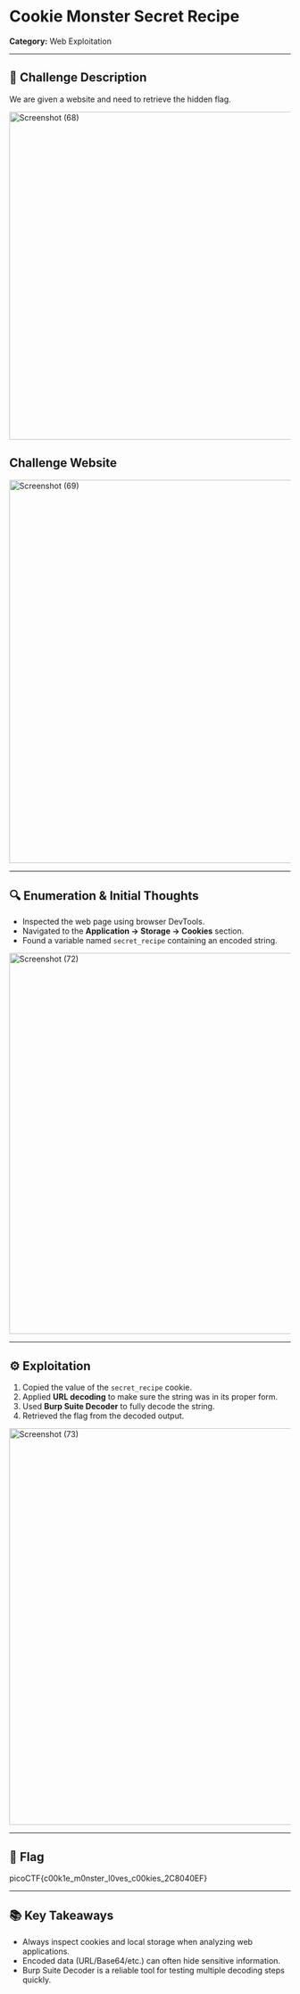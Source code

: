 # Cookie Monster Secret Recipe

**Category:** Web Exploitation  

---

## 📝 Challenge Description
We are given a website and need to retrieve the hidden flag.

<img width="671" height="588" alt="Screenshot (68)" src="https://github.com/user-attachments/assets/f489cfb9-3666-4e89-a672-8c271315604c" />

## Challenge Website

<img width="1366" height="687" alt="Screenshot (69)" src="https://github.com/user-attachments/assets/cc129d22-0c6f-495a-87b6-1ef437d8df28" />


---

## 🔍 Enumeration & Initial Thoughts
- Inspected the web page using browser DevTools.  
- Navigated to the **Application → Storage → Cookies** section.  
- Found a variable named `secret_recipe` containing an encoded string.  

<img width="1366" height="683" alt="Screenshot (72)" src="https://github.com/user-attachments/assets/b31be7d6-4dab-4d3b-a3ad-ddd6c9a7abd4" />


---

## ⚙️ Exploitation
1. Copied the value of the `secret_recipe` cookie.  
2. Applied **URL decoding** to make sure the string was in its proper form.  
3. Used **Burp Suite Decoder** to fully decode the string.  
4. Retrieved the flag from the decoded output. 

<img width="1366" height="711" alt="Screenshot (73)" src="https://github.com/user-attachments/assets/352e64b0-c3ee-426c-82ef-98ff403941e0" />


---

## 🏁 Flag
picoCTF{c00k1e_m0nster_l0ves_c00kies_2C8040EF}

---

## 📚 Key Takeaways
- Always inspect cookies and local storage when analyzing web applications.  
- Encoded data (URL/Base64/etc.) can often hide sensitive information.  
- Burp Suite Decoder is a reliable tool for testing multiple decoding steps quickly.
